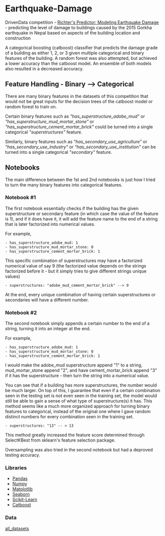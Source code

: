 # Earthquake-Damage
DrivenData competition - [Richter's Predictor: Modeling Earthquake Damage](https://www.drivendata.org/competitions/57/nepal-earthquake/) - predicting the level of damage to buildings caused by the 2015 Gorkha earthquake in Nepal based on aspects of the building location and construction

A categorical boosting (catboost) classifier that predicts the damage grade of a building as either 1, 2, or 3 given multiple categorical and binary features of the building.
A random forest was also attempted, but achieved a lower accuracy than the catboost model. An ensemble of both models also resulted in a decreased accuracy.

## Feature Handling - Binary --> Categorical

There are many binary features in the datasets of this competition that would not be great inputs for the decision trees of the catboost model or random forest to train on. 


Certain binary features such as *"has_superstructure_adobe_mud"* or *"has_superstructure_mud_mortar_stone"* or *"has_superstructure_cement_mortar_brick"* could be turned into a single categorical *"superstructures"* feature.


Similarly, binary features such as *"has_secondary_use_agriculture"* or *"has_secondary_use_industry"* or *"has_secondary_use_institution"* can be turned into a single categorical *"secondary"* feature.

## Notebooks
The main difference between the 1st and 2nd notebooks is just how I tried to turn the many binary features into categorical features.

### Notebook #1
The first notebook essentially checks if the building has the given superstructure or secondary feature (in which case the value of the feature is 1), and if it does have it, it will add the feature name to the end of a string that is later factorized into numerical values.

For example,

    - has_superstructure_adobe_mud: 1
    - has_superstructure_mud_mortar_stone: 0
    - has_superstructure_cement_mortar_brick: 1

This specific combination of superstructures may have a factorized numerical value of say 9 (the factorized value depends on the strings factorized before it - but it simply tries to give different strings unique values)

    - superstructures: "adobe_mud_cement_mortar_brick" --> 9

At the end, every unique combination of having certain superstructures or secondaries will have a different number.

### Notebook #2
The second notebook simply appends a certain number to the end of a string, turning it into an integer at the end. 

For example,

    - has_superstructure_adobe_mud: 1
    - has_superstructure_mud_mortar_stone: 0
    - has_superstructure_cement_mortar_brick: 1

I would make the adobe_mud superstructure append "1" to a string, mud_mortar_stone append "2", and have cement_mortar_brick append "3" if it has the superstructure - then turn the string into a numerical value.

You can see that if a building has more superstructures, the number would be much larger. On top of this, I guarantee that even if a certain combination seen in the testing set is not even seen in the training set, the model would still be able to gain a sense of what type of superstructure(s) it has. This method seems like a much more organized approach for turning binary features to categorical, instead of the original one where I gave random distinct numbers for every combination seen in the training set. 

    - superstructures: "13" -- > 13
  
This method greatly increased the feature score determined through SelectKBest from sklearn's feature selection package. 

Oversampling was also tried in the second notebook but had a deproved testing accuracy. 

### Libraries
- [Pandas](https://github.com/pandas-dev/pandas)
- [Numpy](https://github.com/numpy/numpy)
- [Matplotlib](https://github.com/matplotlib/matplotlib)
- [Seaborn](https://github.com/mwaskom/seaborn)
- [Scikit-Learn](https://github.com/scikit-learn/scikit-learn)
- [Catboost](https://github.com/catboost/catboost)

### Data
[all_datasets](https://www.drivendata.org/competitions/57/nepal-earthquake/data/)
